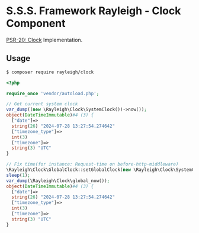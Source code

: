 # S.S.S. Framework Rayleigh - Clock Component

[PSR-20: Clock](https://www.php-fig.org/psr/psr-20/) Implementation.

## Usage

```sh
$ composer require rayleigh/clock
```

```php
<?php

require_once 'vendor/autoload.php';

// Get current system clock
var_dump((new \Rayleigh\Clock\SystemClock())->now());
object(DateTimeImmutable)#4 (3) {
  ["date"]=>
  string(26) "2024-07-28 13:27:54.274642"
  ["timezone_type"]=>
  int(3)
  ["timezone"]=>
  string(3) "UTC"
}

// Fix time(for instance: Request-time on before-http-middleware)
\Rayleigh\Clock\GlobalClock::setGlobalClock(new \Rayleigh\Clock\SystemClock());
sleep(1);
var_dump(\Rayleigh\Clock\global_now());
object(DateTimeImmutable)#4 (3) {
  ["date"]=>
  string(26) "2024-07-28 13:27:54.274642"
  ["timezone_type"]=>
  int(3)
  ["timezone"]=>
  string(3) "UTC"
}
```
